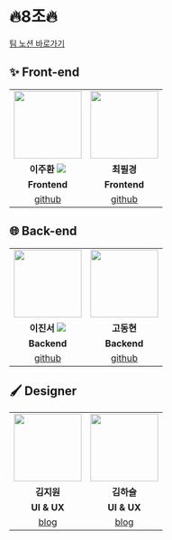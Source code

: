 # 🔥8조🔥
<a href='https://sparkling-glasses-136.notion.site/8-2eef73a6efd549118a88dfd258491915' target='_blank'>팀 노션 바로가기</a>

## ✨ Front-end
<table>
  <tr>
    <td align="center"><a href="https://github.com/JuhwanLeeKR"><img src="https://avatars.githubusercontent.com/u/87694150?v=4" width="120px" /></a></td>
    <td align="center"><a href="https://github.com/cpk0709"><img src="https://avatars.githubusercontent.com/u/48235884?v=4" width="120px" /></a></td>
   
  </tr>
  <tr>
    <td align="center" vertical-align='middle'><strong>이주환 <img src='https://img.shields.io/badge/VL-blue' /></strong></td>
    <td align="center"><strong>최필경</strong></td>
    
  </tr>
  <tr>
    <td align="center"><b>Frontend</b></td>
    <td align="center"><b>Frontend</b></td>
  </tr>
    <tr>
      <td align="center"><a href="https://github.com/JuhwanLeeKR">github</a></td>
    <td align="center"><a href="https://github.com/cpk0709">github</a></td>
  </tr>
</table>

## 🌐 Back-end
<table>
  <tr>
    <td align="center"><a href="https://github.com/jinsDevelopment"><img src="https://avatars.githubusercontent.com/u/101075624?v=4" width="120px" /></a></td>
    <td align="center"><a href="https://github.com/devgusehdrh"><img src="https://avatars.githubusercontent.com/u/98457348?v=4" width="120px" /></a></td>
  </tr>
  <tr>
    <td align="center"><strong>이진서 <img src='https://img.shields.io/badge/L-blue' /></strong></td>
    <td align="center"><strong>고동현</strong></td>
    
  </tr>
  <tr>
    <td align="center"><b>Backend</b></td>
    <td align="center"><b>Backend</b></td>
  </tr>
      <tr>
      <td align="center"><a href="https://github.com/jinsDevelopment">github</a></td>
    <td align="center"><a href="https://github.com/devgusehdrh">github</a></td>
  </tr>
</table>


## 🖌️ Designer

<table>
  <tr>
    <td align="center"><a href="#"><img src="http://via.placeholder.com/120x120" width="120px" /></a></td>
    <td align="center"><a href="#"><img src="http://via.placeholder.com/120x120" width="120px" /></a></td>
   
  </tr>
  <tr>
    <td align="center"><strong>김지원</strong></td>
    <td align="center"><strong>김하슬</strong></td>
    
  </tr>
  <tr>
    <td align="center"><b>UI & UX</b></td>
    <td align="center"><b>UI & UX</b></td>
  </tr>
        <tr>
      <td align="center"><a href="#">blog</a></td>
    <td align="center"><a href="#">blog</a></td>
  </tr>
</table>
